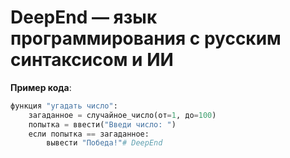 # DeepEnd — язык программирования с русским синтаксисом и ИИ  

**Пример кода**:  
```python
функция "угадать число":
    загаданное = случайное_число(от=1, до=100)
    попытка = ввести("Введи число: ")
    если попытка == загаданное:
        вывести "Победа!"# DeepEnd
